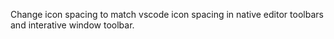 Change icon spacing to match vscode icon spacing in native editor toolbars and interative window toolbar.